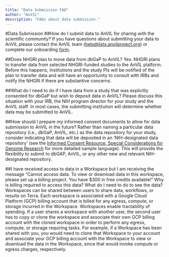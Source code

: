 ```yaml
---
title: "Data Submission FAQ"
author: "AnVIL"
description: "FAQs about data submission."
---
```


#Data Submission
##How do I submit data to AnVIL for sharing with the scientific community?
If you have questions about submitting your data to AnVIL please contact the AnVIL team (<help@lists.anvilproject.org>) or complete our onboarding [form](https://docs.google.com/forms/d/e/1FAIpQLSe3NViQ8bTkXexqJ7QukcIcSwe1OLlIirScvaP7YXq4TMqa7A/viewform).

##Does NHGRI plan to move data from dbGaP to AnVIL?
Yes. NHGRI plans to transfer data from selected NHGRI-funded studies to the AnVIL platform. Before this happens, Institutions and the study PIs will be notified of the plan to transfer data and will have an opportunity to consult with IRBs and notify the NHGRI if there are substantive concerns.

##What do I need to do if I have data from a study that was explicitly consented for dbGaP but wish to deposit data in AnVIL?
Please discuss this situation with your IRB, the NIH program director for your study and the AnVIL staff. In most cases, the submitting institution will determine whether data may be submitted to AnVIL.

##How should I prepare my informed consent documents to allow for data submission to AnVIL in the future?
Rather than naming a particular data repository (i.e., dbGaP, AnVIL, etc.) as the data repository for your study, consider indicating that data will be deposited in an ‘NIH-designated data repository’ (see the [Informed Consent Resource, Special Considerations for Genome Research](https://www.genome.gov/about-genomics/policy-issues/Informed-Consent-for-Genomics-Research/Special-Considerations-for-Genome-Research#6) for more detailed sample language). This will provide the flexibility to submit to dbGAP, AnVIL, or any other new and relevant NIH-designated repository.

##I have received access to data in a Workspace but I am receiving the message “Cannot access data. To view or download data in this workspace, please set up a billing project. You have $300 in free credits available!” Why is billing required to access this data? What do I need to do to see the data?
Workspaces can be shared between users to share data, workflows, or results on Terra. Each workspace is associated with a Google Cloud Platform (GCP) billing account that is billed for any egress, compute, or storage incurred in the Workspace. Workspaces enable tractability of spending. If a user shares a workspace with another user, the second user has to copy or clone the workspace and associate their own GCP billing account with the cloned workspace in order to perform any egress, compute, or storage requiring tasks. For example, if a Workspace has been shared with you, you would need to clone that Workspace to your account and associate your GCP billing account with the Workspace to view or download the data in the Workspace, since that would invoke compute or egress charges, respectively.
